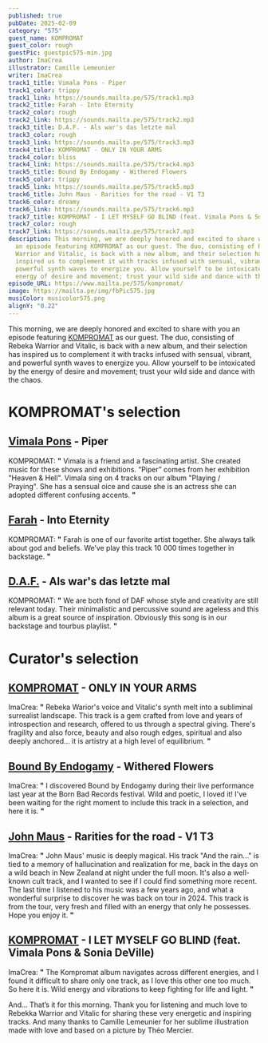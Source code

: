 ```yaml
---
published: true
pubDate: 2025-02-09
category: "575"
guest_name: KOMPROMAT
guest_color: rough
guestPic: guestpic575-min.jpg
author: ImaCrea
illustrator: Camille Lemeunier
writer: ImaCrea
track1_title: Vimala Pons - Piper
track1_color: trippy
track1_link: https://sounds.mailta.pe/575/track1.mp3
track2_title: Farah - Into Eternity
track2_color: rough
track2_link: https://sounds.mailta.pe/575/track2.mp3
track3_title: D.A.F. - Als war's das letzte mal
track3_color: rough
track3_link: https://sounds.mailta.pe/575/track3.mp3
track4_title: KOMPROMAT - ONLY IN YOUR ARMS
track4_color: bliss
track4_link: https://sounds.mailta.pe/575/track4.mp3
track5_title: Bound By Endogamy - Withered Flowers
track5_color: trippy
track5_link: https://sounds.mailta.pe/575/track5.mp3
track6_title: John Maus - Rarities for the road - V1 T3
track6_color: dreamy
track6_link: https://sounds.mailta.pe/575/track6.mp3
track7_title: KOMPROMAT - I LET MYSELF GO BLIND (feat. Vimala Pons & Sonia DeVille)
track7_color: rough
track7_link: https://sounds.mailta.pe/575/track7.mp3
description: This morning, we are deeply honored and excited to share with you
  an episode featuring KOMPROMAT as our guest. The duo, consisting of Rebeka
  Warrior and Vitalic, is back with a new album, and their selection has
  inspired us to complement it with tracks infused with sensual, vibrant, and
  powerful synth waves to energize you. Allow yourself to be intoxicated by the
  energy of desire and movement; trust your wild side and dance with the chaos.
episode_URL: https://www.mailta.pe/575/kompromat/
image: https://mailta.pe/img/fbPic575.jpg
musiColor: musicolor575.png
alignY: "0.22"
---
```

This morning, we are deeply honored and excited to share with you an episode featuring [KOMPROMAT](https://kompromat-official.bandcamp.com/album/pl-ying-pr-ying) as our guest. The duo, consisting of Rebeka Warrior and Vitalic, is back with a new album, and their selection has inspired us to complement it with tracks infused with sensual, vibrant, and powerful synth waves to energize you. Allow yourself to be intoxicated by the energy of desire and movement; trust your wild side and dance with the chaos.

# KOMPROMAT's selection

## [Vimala Pons](https://vimalapons.bandcamp.com/album/heaven-and-hell) - Piper

KOMPROMAT: **"** Vimala is a friend and a fascinating artist. She created music for these shows and exhibitions. “Piper” comes from her exhibition "Heaven & Hell".
Vimala sing on 4 tracks on our album "Playing / Praying". She has a sensual oice and cause she is an actress she can adopted different confusing accents. **"** 

## [Farah](https://www.discogs.com/artist/902417-Farah-2) - Into Eternity

KOMPROMAT: **"** Farah is one of our favorite artist together. She always talk about god and beliefs. We’ve play this track 10 000 times together in backstage. **"** 

## [D.A.F.](https://daf-official.bandcamp.com) - Als war's das letzte mal

KOMPROMAT: **"** We are both fond of DAF whose style and creativity are still relevant today. Their minimalistic and percussive sound are ageless and this album is a great source of inspiration. Obviously this song is in our backstage and tourbus playlist. **"** 

# Curator's selection

## [KOMPROMAT](https://kompromat-official.bandcamp.com/album/pl-ying-pr-ying) - ONLY IN YOUR ARMS

ImaCrea: **"** Rebeka Warior's voice and Vitalic's synth melt into a subliminal surrealist landscape. This track is a gem crafted from love and years of introspection and research, offered to us through a spectral giving. There's fragility and also force, beauty and also rough edges, spiritual and also deeply anchored... it is artistry at a high level of equilibrium. **"** 

## [Bound By Endogamy](https://boundbyendogamy.bandcamp.com/album/bound-by-endogamy) - Withered Flowers

ImaCrea: **"** I discovered Bound by Endogamy during their live performance last year at the Born Bad Records festival. Wild and poetic, I loved it! I've been waiting for the right moment to include this track in a selection, and here it is. **"** 

## [John Maus](https://johnmaus.bandcamp.com/album/addendum) - Rarities for the road - V1 T3

ImaCrea: **"** John Maus' music is deeply magical. His track "And the rain..." is tied to a memory of hallucination and realization for me, back in the days on a wild beach in New Zealand at night under the full moon. It's also a well-known cult track, and I wanted to see if I could find something more recent. The last time I listened to his music was a few years ago, and what a wonderful surprise to discover he was back on tour in 2024. This track is from the tour, very fresh and filled with an energy that only he possesses. Hope you enjoy it. **"** 

## [KOMPROMAT](https://kompromat-official.bandcamp.com/album/pl-ying-pr-ying) - I LET MYSELF GO BLIND (feat. Vimala Pons & Sonia DeVille)

ImaCrea: **"** The Kompromat album navigates across different energies, and I found it difficult to share only one track, as I love this other one too much. So here it is. Wild energy and vibrations to keep fighting for life and light. **"** 

And... That’s it for this morning. Thank you for listening and much love to Rebekka Warrior and Vitalic for sharing these very energetic and inspiring tracks. And many thanks to Camille Lemeunier for her sublime illustration made with love and based on a picture by Théo Mercier.
